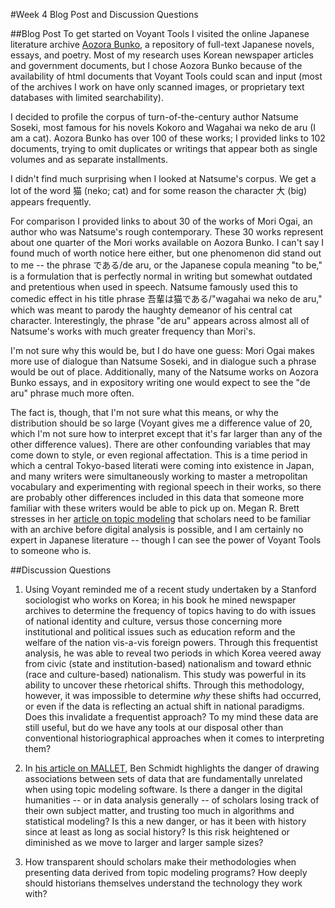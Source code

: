 #Week 4 Blog Post and Discussion Questions
  
##Blog Post
To get started on Voyant Tools I visited the online Japanese literature archive
[Aozora Bunko](http://www.aozora.gr.jp/), a repository of full-text
Japanese novels, essays, and poetry.  Most of my research uses Korean newspaper articles and government documents, but I chose Aozora Bunko because of the availability of html documents that Voyant Tools could scan and input (most of the archives I work on have only scanned images, or proprietary text databases with limited searchability). 
  
I decided to profile the corpus of turn-of-the-century author Natsume Soseki, most famous for his novels Kokoro and Wagahai wa neko de aru (I am a cat).  Aozora Bunko has over 100 of these works; I provided links to 102 documents, trying to omit duplicates or writings that appear both as single volumes and as separate installments.
  
I didn't find much surprising when I looked at Natsume's corpus.  We get a lot of the word 猫 (neko; cat) and for some reason the character 大 (big) appears frequently.  
  
For comparison I provided links to about 30 of the works of Mori Ogai, an author who was Natsume's rough contemporary.  These 30 works represent about one quarter of the Mori works available on Aozora Bunko.  I can't say I found much of worth notice here either, but one phenomenon did stand out to me -- the phrase である/de aru, or the Japanese copula meaning "to be," is a formulation that is perfectly normal in writing but somewhat outdated and pretentious when used in speech.  Natsume famously used this to comedic effect in his title phrase 吾輩は猫である/"wagahai wa neko de aru," which was meant to parody the haughty demeanor of his central cat character.  Interestingly, the phrase "de aru" appears across almost all of Natsume's works with much greater frequency than Mori's.
  
I'm not sure why this would be, but I do have one guess: Mori Ogai makes more use of dialogue than Natsume Soseki, and in dialogue such a phrase would be out of place. Additionally, many of the Natsume works on Aozora Bunko essays, and in expository writing one would expect to see the "de aru" phrase much more often.
  
The fact is, though, that I'm not sure what this means, or why the distribution should be so large (Voyant gives me a difference value of 20, which I'm not sure how to interpret except that it's far larger than any of the other difference values).  There are other confounding variables that may come down to style, or even regional affectation.  This is a time period in which a central Tokyo-based literati were coming into existence in Japan, and many writers were simultaneously working to master a metropolitan vocabulary and experimenting with regional speech in their works, so there are probably other differences included in this data that someone more familiar with these writers would be able to pick up on.  Megan R. Brett stresses in her [article on topic modeling](http://journalofdigitalhumanities.org/2-1/topic-modeling-a-basic-introduction-by-megan-r-brett/) that scholars need to be familiar with an archive before digital analysis is possible, and I am certainly no expert in Japanese literature -- though I can see the power of Voyant Tools to someone who is. 
  
##Discussion Questions
  
1. Using Voyant reminded me of a recent study undertaken by a Stanford sociologist who works on Korea; in his book he mined newspaper archives to determine the frequency of topics having to do with issues of national identity and culture, versus those concerning more institutional and political issues such as education reform and the welfare of the nation vis-a-vis foreign powers.  Through this frequentist analysis, he was able to reveal two periods in which Korea veered away from civic (state and institution-based) nationalism and toward ethnic (race and culture-based) nationalism.  This study was powerful in its ability to uncover these rhetorical shifts.  Through this methodology, however, it was impossible to determine *why* these shifts had occurred, or even if the data is reflecting an actual shift in national paradigms.  Does this invalidate a frequentist approach?  To my mind these data are still useful, but do we have any tools at our disposal other than conventional historiographical approaches when it comes to interpreting them?
  
2. In [his article on MALLET](http://sappingattention.blogspot.com/2012/11/when-you-have-mallet-everything-looks.html), Ben Schmidt highlights the danger of drawing associations between sets of data that are fundamentally unrelated when using topic modeling software.  Is there a danger in the digital humanities -- or in data analysis generally -- of scholars losing track of their own subject matter, and trusting too much in algorithms and statistical modeling?  Is this a new danger, or has it been with history since at least as long as social history?  Is this risk heightened or diminished as we move to larger and larger sample sizes?
  
3. How transparent should scholars make their methodologies when presenting data derived from topic modeling programs?  How deeply should historians themselves understand the technology they work with?
